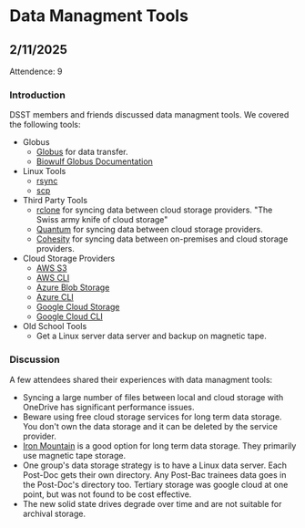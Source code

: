 # Data Managment Tools

## 2/11/2025

Attendence: 9

### Introduction

DSST members and friends discussed data managment tools. We covered the following tools:

- Globus
  - [Globus](https://www.globus.org/) for data transfer.
  - [Biowulf Globus Documentation](https://hpc.nih.gov/docs/globus/setup.php)
- Linux Tools
  - [rsync](https://en.wikipedia.org/wiki/Rsync)
  - [scp](https://en.wikipedia.org/wiki/Secure_copy)
- Third Party Tools
  - [rclone](https://rclone.org/) for syncing data between cloud storage providers. "The Swiss army knife of cloud storage"
  - [Quantum](https://www.quantum.com/) for syncing data between cloud storage providers.
  - [Cohesity](https://www.cohesity.com/) for syncing data between on-premises and cloud storage providers.
- Cloud Storage Providers
  - [AWS S3](https://aws.amazon.com/s3/)
  - [AWS CLI](https://awscli.amazonaws.com/v2/documentation/api/latest/reference/index.html)
  - [Azure Blob Storage](https://azure.microsoft.com/en-us/products/storage/blobs/)
  - [Azure CLI](https://learn.microsoft.com/en-us/cli/azure/)
  - [Google Cloud Storage](https://cloud.google.com/storage)
  - [Google Cloud CLI](https://cloud.google.com/cli)
- Old School Tools
  - Get a Linux server data server and backup on magnetic tape.

### Discussion

A few attendees shared their experiences with data managment tools:

- Syncing a large number of files between local and cloud storage with OneDrive has significant performance issues.
- Beware using free cloud storage services for long term data storage. You don't own the data storage and it can be deleted by the service provider.
- [Iron Mountain](https://www.ironmountain.com/) is a good option for long term data storage. They primarily use magnetic tape storage.
- One group's data storage strategy is to have a Linux data server. Each Post-Doc gets their own directory. Any Post-Bac trainees data goes in the Post-Doc's directory too. Tertiary storage was google cloud at one point, but was not found to be cost effective.
- The new solid state drives degrade over time and are not suitable for archival storage.
